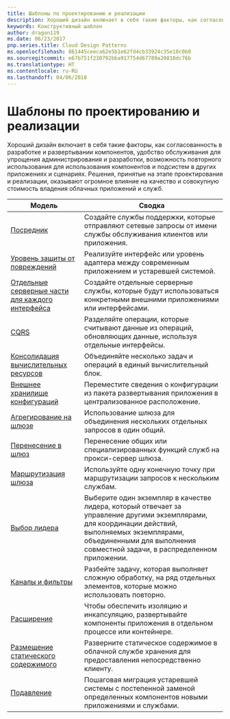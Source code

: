 ```yaml
---
title: Шаблоны по проектированию и реализации
description: Хороший дизайн включает в себя такие факторы, как согласованность в разработке и развертывании компонентов, удобство обслуживания для упрощения администрирования и разработки, возможность повторного использования для использования компонентов и подсистем в других приложениях и сценариях. Решения, принятые на этапе проектирования и реализации, оказывают огромное влияние на качество и совокупную стоимость владения облачных приложений и служб.
keywords: Конструктивный шаблон
author: dragon119
ms.date: 06/23/2017
pnp.series.title: Cloud Design Patterns
ms.openlocfilehash: 861445ceeca62e5b1e62fd4cb33924c35e10c0b0
ms.sourcegitcommit: e67b751f230792bba917754d67789a20810dc76b
ms.translationtype: HT
ms.contentlocale: ru-RU
ms.lasthandoff: 04/06/2018
---
```

# <a name="design-and-implementation-patterns"></a>Шаблоны по проектированию и реализации

Хороший дизайн включает в себя такие факторы, как согласованность в разработке и развертывании компонентов, удобство обслуживания для упрощения администрирования и разработки, возможность повторного использования для использования компонентов и подсистем в других приложениях и сценариях. Решения, принятые на этапе проектирования и реализации, оказывают огромное влияние на качество и совокупную стоимость владения облачных приложений и служб.


|                                Модель                                 |                                                                                                      Сводка                                                                                                       |
|------------------------------------------------------------------------|--------------------------------------------------------------------------------------------------------------------------------------------------------------------------------------------------------------------|
|                     [Посредник](../ambassador.md)                     |                                                         Создайте службы поддержки, которые отправляют сетевые запросы от имени службы обслуживания клиентов или приложения.                                                          |
|          [Уровень защиты от повреждений](../anti-corruption-layer.md)          |                                                               Реализуйте интерфейс или уровень адаптера между современным приложением и устаревшей системой.                                                                |
|         [Отдельные серверные части для каждого интерфейса](../backends-for-frontends.md)         |                                                          Создайте отдельные серверные службы, которые будут использоваться конкретными внешними приложениями или интерфейсами.                                                          |
|                           [CQRS](../cqrs.md)                           |                                                         Разделяйте операции, которые считывают данные из операций, обновляющих данные, используя отдельные интерфейсы.                                                         |
| [Консолидация вычислительных ресурсов](../compute-resource-consolidation.md) |                                                                     Объединяйте несколько задач и операций в единый вычислительный блок.                                                                      |
|   [Внешнее хранилище конфигураций](../external-configuration-store.md)   |                                                        Переместите сведения о конфигурации из пакета развертывания приложения в централизованное расположение.                                                         |
|            [Агрегирование на шлюзе](../gateway-aggregation.md)            |                                                                   Использование шлюза для объединения нескольких отдельных запросов в один общий.                                                                   |
|             [Перенесение в шлюз](../gateway-offloading.md)             |                                                                      Перенесение общих или специализированных функций служб на прокси-сервер шлюза.                                                                       |
|                [Маршрутизация шлюза](../gateway-routing.md)                |                                                                            Используйте одну конечную точку при маршрутизации запросов к нескольким службам.                                                                            |
|                [Выбор лидера](../leader-election.md)                | Выберите один экземпляр в качестве лидера, который отвечает за управление другими экземплярами, для координации действий, выполняемых экземплярами, объединенными для выполнения совместной задачи, в распределенном приложении. |
|              [Каналы и фильтры](../pipes-and-filters.md)              |                                                     Разбейте задачу, которая выполняет сложную обработку, на ряд отдельных элементов, которые можно использовать повторно.                                                      |
|                        [Расширение](../sidecar.md)                        |                                                  Чтобы обеспечить изоляцию и инкапсуляцию, развертывайте компоненты приложения в отдельном процессе или контейнере.                                                  |
|         [Размещение статического содержимого](../static-content-hosting.md)         |                                                        Разверните статическое содержимое в облачной службе хранения для предоставления непосредственно клиенту.                                                        |
|                      [Подавление](../strangler.md)                      |                                         Пошаговая миграция устаревшей системы с постепенной заменой определенных компонентов новыми приложениями и службами.                                          |

